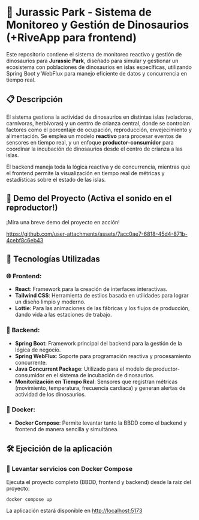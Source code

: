 # 🦖 Jurassic Park - Sistema de Monitoreo y Gestión de Dinosaurios (+RiveApp para frontend)

Este repositorio contiene el sistema de monitoreo reactivo y gestión de dinosaurios para **Jurassic Park**, diseñado para simular y gestionar un ecosistema con poblaciones de dinosaurios en islas específicas, utilizando Spring Boot y WebFlux para manejo eficiente de datos y concurrencia en tiempo real.

## 📋 Descripción

El sistema gestiona la actividad de dinosaurios en distintas islas (voladoras, carnívoras, herbívoras) y un centro de crianza central, donde se controlan factores como el porcentaje de ocupación, reproducción, envejecimiento y alimentación. Se emplea un modelo **reactivo** para procesar eventos de sensores en tiempo real, y un enfoque **productor-consumidor** para coordinar la incubación de dinosaurios desde el centro de crianza a las islas.

El backend maneja toda la lógica reactiva y de concurrencia, mientras que el frontend permite la visualización en tiempo real de métricas y estadísticas sobre el estado de las islas.

## 🎥 Demo del Proyecto (Activa el sonido en el reproductor!)

¡Mira una breve demo del proyecto en acción!




https://github.com/user-attachments/assets/7acc0ae7-6818-45d4-871b-4cebf8c6eb43





## 🚀 Tecnologías Utilizadas

### 🌐 **Frontend**:
- **React**: Framework para la creación de interfaces interactivas.
- **Tailwind CSS**: Herramienta de estilos basada en utilidades para lograr un diseño limpio y moderno.
- **Lottie**: Para las animaciones de las fábricas y los flujos de producción, dando vida a las estaciones de trabajo.

### 🔧 **Backend**:
- **Spring Boot**: Framework principal del backend para la gestión de la lógica de negocio.
- **Spring WebFlux**: Soporte para programación reactiva y procesamiento concurrente.
- **Java Concurrent Package**: Utilizado para el modelo de productor-consumidor en el sistema de incubación de dinosaurios.
- **Monitorización en Tiempo Real**: Sensores que registran métricas (movimiento, temperatura, frecuencia cardíaca) y generan alertas de actividad de los dinosaurios.

### 🐳 **Docker**:
- **Docker Compose**: Permite levantar tanto la BBDD como el backend y frontend de manera sencilla y simultánea.

## 🛠️ Ejecición de la aplicación

### 🔧 **Levantar servicios con Docker Compose**
Ejecuta el proyecto completo (BBDD, frontend y backend) desde la raíz del proyecto:

```bash
docker compose up
```

La aplicación estará disponible en [http://localhost:5173](http://localhost:5173)
